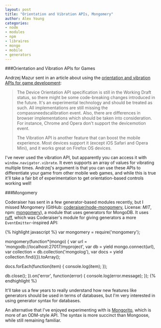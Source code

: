```yaml
---
layout: post
title: "Orientation and Vibration APIs, Mongomery"
author: Alex Young
categories:
- node
- modules
- npm
- libraires
- mongo
- mobile
- generators
---
```


###Orientation and Vibration APIs for Games

Andrzej Mazur sent in an article about using the [orientation and vibration APIs for game development](https://hacks.mozilla.org/2015/04/mobile-game-development-with-the-device-orientation-and-vibration-apis/):

> The Device Orientation API specification is still in the Working Draft status, so there might be some code-breaking changes introduced in the future. It's an experimental technology and should be treated as such. All implementations are still missing the compassneedscalibration event. Also, there are differences in browser implementations which should be taken into consideration. For instance, Chrome and Opera don't support the devicemotion event.
>
> The Vibration API is another feature that can boost the mobile experience. Most devices support it (except iOS Safari and Opera Mini), and it works great on Firefox OS devices.

I've never used the vibration API, but apparently you can access it with `window.navigator.vibrate`.  It even supports an array of values for vibrating multiple times.  Andrzej's argument is that you can use these APIs to differentiate your game from other mobile web games, and while this is true it'll take a fair bit of experimentation to get orientation-based controls working well!

###Mongomery

Coderaiser has sent in a few generator-based modules recently, but I missed Mongomery (GitHub: [coderaiser/node-mongomery](https://github.com/coderaiser/node-mongomery), License: _MIT_, npm: [mongomery](https://www.npmjs.com/package/mongomery)), a module that uses generators for MongoDB.  It uses [ruff](https://github.com/coderaiser/ruff), which was Coderaiser's module for giving generators a more `EventEmitter`-inspired API:

{% highlight javascript %}
var mongomery = require('mongomery');

mongomery(function*(mongo) {
  var url = 'mongodb://localhost:27017/myproject',
  var db = yield mongo.connect(url),
  var collection = db.collection('mongolog'),
  var docs = yield collection.find({}).toArray();

  docs.forEach(function(item) {
    console.log(item);
  });

  db.close();
}).on('error', function(error) {
  console.log(error.message);
});
{% endhighlight %}

It'll take us a few years to really understand how new features like generators should be used in terms of databases, but I'm very interested in using generator syntax for databases.

An alternative that I've enjoyed experimenting with is [Mongorito](http://mongorito.com/), which is more of an ODM-style API.  The syntax is more succinct than Mongoose, while still remaining familiar.
